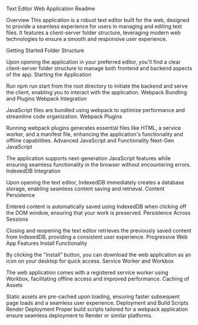 Text Editor Web Application Readme

Overview
This application is a robust text editor built for the web, designed to provide a seamless experience for users in managing and editing text files. It features a client-server folder structure, leveraging modern web technologies to ensure a smooth and responsive user experience.

Getting Started
Folder Structure

Upon opening the application in your preferred editor, you'll find a clear client-server folder structure to manage both frontend and backend aspects of the app.
Starting the Application

Run npm run start from the root directory to initiate the backend and serve the client, enabling you to interact with the application.
Webpack Bundling and Plugins
Webpack Integration

JavaScript files are bundled using webpack to optimize performance and streamline code organization.
Webpack Plugins

Running webpack plugins generates essential files like HTML, a service worker, and a manifest file, enhancing the application's functionality and offline capabilities.
Advanced JavaScript and Functionality
Next-Gen JavaScript

The application supports next-generation JavaScript features while ensuring seamless functionality in the browser without encountering errors.
IndexedDB Integration

Upon opening the text editor, IndexedDB immediately creates a database storage, enabling seamless content saving and retrieval.
Content Persistence

Entered content is automatically saved using IndexedDB when clicking off the DOM window, ensuring that your work is preserved.
Persistence Across Sessions

Closing and reopening the text editor retrieves the previously saved content from IndexedDB, providing a consistent user experience.
Progressive Web App Features
Install Functionality

By clicking the "Install" button, you can download the web application as an icon on your desktop for quick access.
Service Worker and Workbox

The web application comes with a registered service worker using Workbox, facilitating offline access and improved performance.
Caching of Assets

Static assets are pre-cached upon loading, ensuring faster subsequent page loads and a seamless user experience.
Deployment and Build Scripts
Render Deployment
Proper build scripts tailored for a webpack application ensure seamless deployment to Render or similar platforms.
